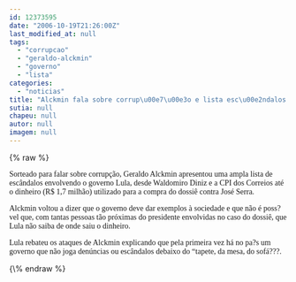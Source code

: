 ```yaml
---
id: 12373595
date: "2006-10-19T21:26:00Z"
last_modified_at: null
tags:
  - "corrupcao"
  - "geraldo-alckmin"
  - "governo"
  - "lista"
categories:
  - "noticias"
title: "Alckmin fala sobre corrup\u00e7\u00e3o e lista esc\u00e2ndalos envolvendo o governo"
sutia: null
chapeu: null
autor: null
imagem: null
---
```

{\% raw %}
<p><P><FONT face=Verdana>Sorteado para falar sobre corrupção, Geraldo Alckmin apresentou uma ampla lista de escândalos envolvendo o governo Lula, desde Waldomiro Diniz e a CPI dos Correios até o dinheiro (R$ 1,7 milhão) utilizado para a compra do dossiê contra José Serra.</FONT></P></p>
<p><P><FONT face=Verdana>Alckmin voltou a dizer que o governo deve dar exemplos à sociedade e que não é poss?vel que, com tantas pessoas tão próximas do presidente envolvidas no caso do dossiê, que Lula não saiba de onde saiu o dinheiro.</FONT></P></p>
<p><P><FONT face=Verdana>Lula rebateu os ataques de Alckmin explicando que pela primeira vez há no pa?s um governo que não joga denúncias ou escândalos debaixo do “tapete, da mesa, do sofá???.</FONT></P> </p>
{\% endraw %}